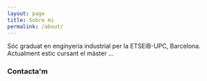 ```yaml
---
layout: page
title: Sobre mi
permalink: /about/
---
```


Sóc graduat en enginyeria industrial per la ETSEIB-UPC, Barcelona. Actualment estic cursant el màster ...


### Contacta'm


